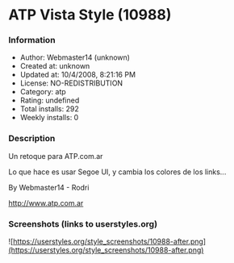# ATP Vista Style (10988)

### Information
- Author: Webmaster14 (unknown)
- Created at: unknown
- Updated at: 10/4/2008, 8:21:16 PM
- License: NO-REDISTRIBUTION
- Category: atp
- Rating: undefined
- Total installs: 292
- Weekly installs: 0


### Description
Un retoque para ATP.com.ar 

Lo que hace es usar Segoe UI, y cambia los colores de los links...


By Webmaster14 - Rodri

http://www.atp.com.ar


### Screenshots (links to userstyles.org)
![https://userstyles.org/style_screenshots/10988-after.png](https://userstyles.org/style_screenshots/10988-after.png)


